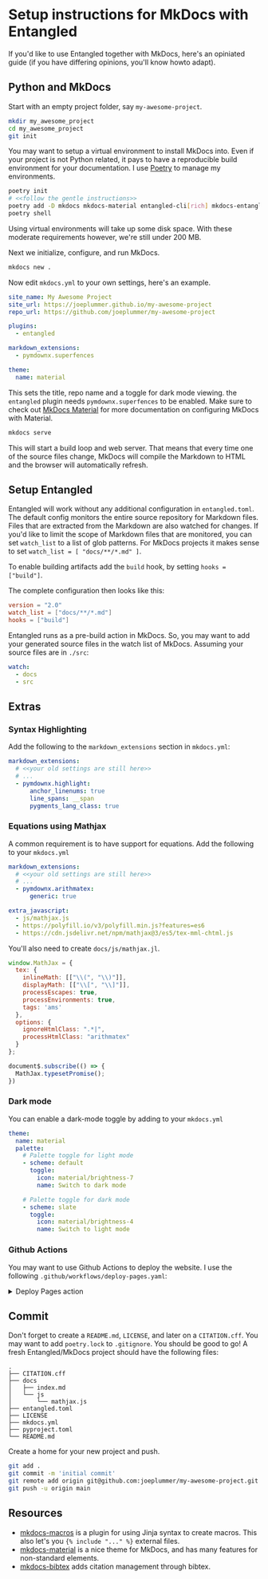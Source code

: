 # Setup instructions for MkDocs with Entangled
If you'd like to use Entangled together with MkDocs, here's an opiniated guide (if you have differing opinions, you'll know howto adapt). 

## Python and MkDocs
Start with an empty project folder, say `my-awesome-project`.

```sh
mkdir my_awesome_project
cd my_awesome_project
git init
```

You may want to setup a virtual environment to install MkDocs into. Even if your project is not Python related, it pays to have a reproducible build environment for your documentation. I use [Poetry](https://python-poetry.org/) to manage my environments.

```sh
poetry init
# <<follow the gentle instructions>>
poetry add -D mkdocs mkdocs-material entangled-cli[rich] mkdocs-entangled-plugin
poetry shell
```

Using virtual environments will take up some disk space. With these moderate requirements however, we're still under 200 MB.

Next we initialize, configure, and run MkDocs. 

```sh
mkdocs new .
```

Now edit `mkdocs.yml` to your own settings, here's an example.

```yaml
site_name: My Awesome Project
site_url: https://joeplummer.github.io/my-awesome-project
repo_url: https://github.com/joeplummer/my-awesome-project

plugins:
  - entangled

markdown_extensions:
  - pymdownx.superfences

theme:
  name: material
```

This sets the title, repo name and a toggle for dark mode viewing. the `entangled` plugin needs `pymdownx.superfences` to be enabled.
Make sure to check out [MkDocs Material](https://squidfunk.github.io/mkdocs-material/) for more documentation on configuring MkDocs with Material.

```sh
mkdocs serve
```

This will start a build loop and web server. That means that every time one of the source files change, MkDocs will compile the Markdown to HTML and the browser will automatically refresh.

## Setup Entangled
Entangled will work without any additional configuration in `entangled.toml`. The default config monitors the entire source repository for Markdown files. Files that are extracted from the Markdown are also watched for changes. If you'd like to limit the scope of Markdown files that are monitored, you can set `watch_list` to a list of glob patterns. For MkDocs projects it makes sense to set `watch_list = [ "docs/**/*.md" ]`.

To enable building artifacts add the `build` hook, by setting `hooks = ["build"]`.

The complete configuration then looks like this:

``` {.toml file=examples/entangled.toml}
version = "2.0"
watch_list = ["docs/**/*.md"]
hooks = ["build"]
```

Entangled runs as a pre-build action in MkDocs. So, you may want to add your generated source files in the watch list of MkDocs. Assuming your source files are in `./src`:

```yaml
watch:
  - docs
  - src
```

## Extras
### Syntax Highlighting
Add the following to the `markdown_extensions` section in `mkdocs.yml`:

```yaml
markdown_extensions:
  # <<your old settings are still here>>
  # ...
  - pymdownx.highlight:
      anchor_linenums: true
      line_spans: __span
      pygments_lang_class: true
```

### Equations using Mathjax
A common requirement is to have support for equations. Add the following to your `mkdocs.yml`

```yaml
markdown_extensions:
  # <<your old settings are still here>>
  # ...
  - pymdownx.arithmatex:
      generic: true

extra_javascript:
  - js/mathjax.js
  - https://polyfill.io/v3/polyfill.min.js?features=es6
  - https://cdn.jsdelivr.net/npm/mathjax@3/es5/tex-mml-chtml.js
```

You'll also need to create `docs/js/mathjax.jl`.

```js
window.MathJax = {
  tex: {
    inlineMath: [["\\(", "\\)"]],
    displayMath: [["\\[", "\\]"]],
    processEscapes: true,
    processEnvironments: true,
    tags: 'ams'
  },
  options: {
    ignoreHtmlClass: ".*|",
    processHtmlClass: "arithmatex"
  }
};

document$.subscribe(() => {
  MathJax.typesetPromise();
})
```

### Dark mode
You can enable a dark-mode toggle by adding to your `mkdocs.yml`

```yaml
theme:
  name: material
  palette: 
    # Palette toggle for light mode
    - scheme: default
      toggle:
        icon: material/brightness-7 
        name: Switch to dark mode

    # Palette toggle for dark mode
    - scheme: slate
      toggle:
        icon: material/brightness-4
        name: Switch to light mode
```

### Github Actions
You may want to use Github Actions to deploy the website. I use the following `.github/workflows/deploy-pages.yaml`:

<details><summary>Deploy Pages action</summary>

```yaml
name: Deploy Pages

# Controls when the workflow will run
on:
  # Triggers the workflow on push or pull request events but only for the "main" branch
  push:
    branches: [ "main" ]

  # Allows you to run this workflow manually from the Actions tab
  workflow_dispatch:

# Sets permissions of the GITHUB_TOKEN to allow deployment to GitHub Pages
permissions:
  contents: read
  pages: write
  id-token: write

jobs:
  build:
    environment:
      name: github-pages
      url: ${{ steps.deployment.outputs.page_url }}
    # The type of runner that the job will run on
    runs-on: ubuntu-latest

    # Steps represent a sequence of tasks that will be executed as part of the job
    steps:
      # Checks-out your repository under $GITHUB_WORKSPACE, so your job can access it
      - uses: actions/checkout@v3

      - name: Install 
        run: |
          pip install poetry
          poetry install

      - name: Generate site
        run: poetry run mkdocs build
  
      - name: Upload artifact
        uses: actions/upload-pages-artifact@v1
        with:
          path: 'site'

      - name: Deploy to GitHub Pages
        id: deployment
        uses: actions/deploy-pages@v2
```

</details>

## Commit
Don't forget to create a `README.md`, `LICENSE`, and later on a `CITATION.cff`. You may want to add `poetry.lock` to `.gitignore`.
You should be good to go! A fresh Entangled/MkDocs project should have the following files:

```
.
├── CITATION.cff
├── docs
│   ├── index.md
│   └── js
│       └── mathjax.js
├── entangled.toml
├── LICENSE
├── mkdocs.yml
├── pyproject.toml
└── README.md
```

Create a home for your new project and push.

```sh
git add .
git commit -m 'initial commit'
git remote add origin git@github.com:joeplummer/my-awesome-project.git
git push -u origin main
```

## Resources

- [mkdocs-macros](https://mkdocs-macros-plugin.readthedocs.io/en/latest/) is a plugin for using Jinja syntax to create macros. This also let's you `{% include "..." %}` external files.
- [mkdocs-material](https://squidfunk.github.io/mkdocs-material/) is a nice theme for MkDocs, and has many features for non-standard elements.
- [mkdocs-bibtex](https://github.com/shyamd/mkdocs-bibtex/) adds citation management through bibtex.
